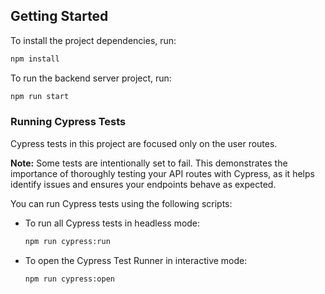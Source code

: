 ## Getting Started

To install the project dependencies, run:

```bash
npm install
```

To run the backend server project, run:

```bash
npm run start
```

### Running Cypress Tests

Cypress tests in this project are focused only on the user routes.

**Note:** Some tests are intentionally set to fail. This demonstrates the importance of thoroughly testing your API routes with Cypress, as it helps identify issues and ensures your endpoints behave as expected.

You can run Cypress tests using the following scripts:

- To run all Cypress tests in headless mode:

  ```bash
  npm run cypress:run
  ```

- To open the Cypress Test Runner in interactive mode:
  ```bash
  npm run cypress:open
  ```
